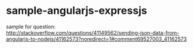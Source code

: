 # sample-angularjs-expressjs
sample for question: http://stackoverflow.com/questions/41149562/sending-json-data-from-angularjs-to-nodejs/41162573?noredirect=1#comment69527003_41162573
